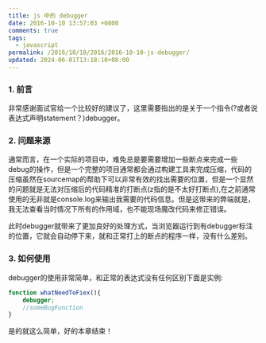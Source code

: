 ```yaml
---
title: js 中的 debugger
date: 2016-10-10 13:57:03 +0800
comments: true
tags:
  - javascript
permalink: /2016/10/10/2016/2016-10-10-js-debugger/
updated: 2024-06-01T13:18:10+08:00
---
```


### 1. 前言

非常感谢面试官给一个比较好的建议了，这里需要指出的是关于一个指令(?或者说表达式声明statement？)debugger。

### 2. 问题来源

通常而言，在一个实际的项目中，难免总是要需要增加一些断点来完成一些debug的操作，但是一个完整的项目通常都会通过构建工具来完成压缩，代码的压缩虽然在sourcemap的帮助下可以非常有效的找出需要的位置，但是一个显然的问题就是无法对压缩后的代码精准的打断点(z指的是不太好打断点),在之前通常使用的无非就是console.log来输出我需要的代码信息。但是这带来的弊端就是，我无法查看当时情况下所有的作用域，也不能现场魔改代码来修正错误。

此时debugger就带来了更加良好的处理方式，当浏览器运行到有debugger标注的位置，它就会自动停下来，就和正常打上的断点的程序一样，没有什么差别。

### 3. 如何使用

debugger的使用非常简单，和正常的表达式没有任何区别下面是实例:

```js
function whatNeedToFiex(){
	debugger;
	//someBugFunction
}
```

是的就这么简单，好的本章结束！
